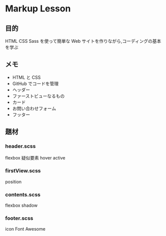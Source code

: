 # Markup Lesson

## 目的

HTML CSS Sass を使って簡単な Web サイトを作りながら,コーディングの基本を学ぶ

## メモ

- HTML と CSS
- GitHub でコードを管理
- ヘッダー
- ファーストビューなるもの
- カード
- お問い合わせフォーム
- フッター

## 題材

### header.scss

flexbox
疑似要素
hover
active

### firstView.scss

position

### contents.scss

flexbox
shadow

### footer.scss

icon
Font Awesome

